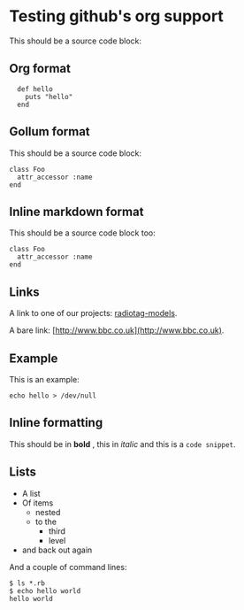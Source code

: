 
#  Testing github's org support

This should be a source code block:


##  Org format


      def hello
        puts "hello"
      end



##  Gollum format

This should be a source code block:


    class Foo
      attr_accessor :name
    end



##  Inline markdown format

This should be a source code block too:

    class Foo
      attr_accessor :name
    end


##  Links

A link to one of our projects: [radiotag-models](https://github.com/bbcrd/radiotag-models).

A bare link: [http://www.bbc.co.uk](http://www.bbc.co.uk).


##  Example

This is an example:

    echo hello > /dev/null


##  Inline formatting

This should be in  **bold** , this in _italic_  and this is a `code snippet`.


##  Lists

- A list
- Of items
  - nested
  - to the
    - third
    - level
- and back out again

And a couple of command lines:

    $ ls *.rb
    $ echo hello world
    hello world

